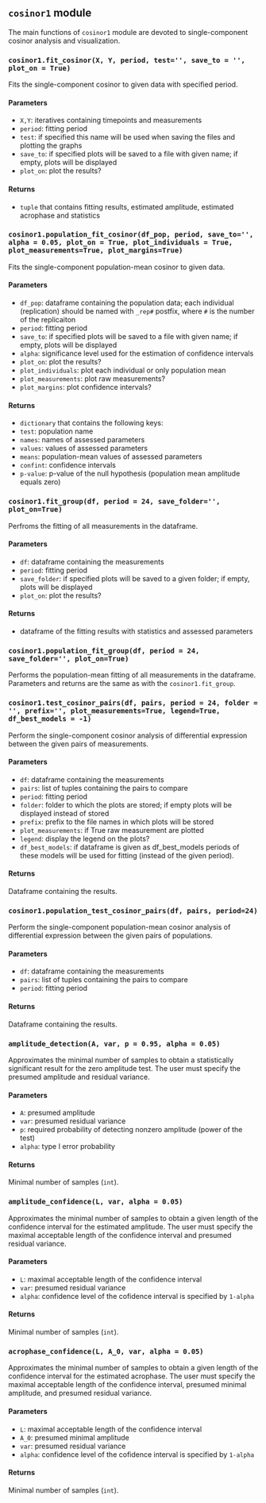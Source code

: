 ## ```cosinor1``` module
The main functions of ```cosinor1``` module are devoted to single-component cosinor analysis and visualization.

### ```cosinor1.fit_cosinor(X, Y, period, test='', save_to = '', plot_on = True)```
Fits the single-component cosinor to given data with specified period.
#### Parameters
* ```X,Y```: iteratives containing timepoints and measurements
* ```period```: fitting period
* ```test```: if specified this name will be used when saving the files and plotting the graphs
* ```save_to```: if specified plots will be saved to a file with given name; if empty, plots will be displayed
* ```plot_on```: plot the results?
#### Returns
* ```tuple``` that contains fitting results, estimated amplitude, estimated acrophase and statistics



### ```cosinor1.population_fit_cosinor(df_pop, period, save_to='', alpha = 0.05, plot_on = True, plot_individuals = True, plot_measurements=True, plot_margins=True)```
Fits the single-component population-mean cosinor to given data.
#### Parameters
* ```df_pop```: dataframe containing the population data; each individual (replication) should be named with ```_rep#``` postfix, where ```#``` is the number of the replicaiton
* ```period```: fitting period
* ```save_to```: if specified plots will be saved to a file with given name; if empty, plots will be displayed
* ```alpha```: significance level used for the estimation of confidence intervals
* ```plot_on```: plot the results?
* ```plot_individuals```: plot each individual or only population mean
* ```plot_measurements```: plot raw measurements?
* ```plot_margins```: plot confidence intervals?
#### Returns
* ```dictionary``` that contains the following keys:
 * ```test```: population name
 * ```names```: names of assessed parameters
 * ```values```: values of assessed parameters
 * ```means```: population-mean values of assessed parameters
 * ```confint```: confidence intervals
 * ```p-value```: p-value of the null hypothesis (population mean amplitude equals zero)

### ```cosinor1.fit_group(df, period = 24, save_folder='', plot_on=True)```
Perfroms the fitting of all measurements in the dataframe.
#### Parameters
* ```df```: dataframe containing the measurements
* ```period```: fitting period
* ```save_folder```: if specified plots will be saved to a given folder; if empty, plots will be displayed
* ```plot_on```: plot the results?
#### Returns
* dataframe of the fitting results with statistics and assessed parameters

### ```cosinor1.population_fit_group(df, period = 24, save_folder='', plot_on=True)```
Performs the population-mean fitting of all measurements in the dataframe. Parameters and returns are the same as with the  ```cosinor1.fit_group```.

### ```cosinor1.test_cosinor_pairs(df, pairs, period = 24, folder = '', prefix='', plot_measurements=True, legend=True, df_best_models = -1)```
Perform the single-component cosinor analysis of differential expression between the given pairs of measurements.
#### Parameters
* ```df```: dataframe containing the measurements
* ```pairs```: list of tuples containing the pairs to compare
* ```period```: fitting period
* ```folder```: folder to which the plots are stored; if empty plots will be displayed instead of stored
* ```prefix```: prefix to the file names in which plots will be stored 
* ```plot_measurements```: if True raw measurement are plotted
* ```legend```: display the legend on the plots?
* ```df_best_models```: if dataframe is given as df_best_models periods of these models will be used for fitting (instead of the given period).
#### Returns
Dataframe containing the results.

### ```cosinor1.population_test_cosinor_pairs(df, pairs, period=24)```
Perform the single-component population-mean cosinor analysis of differential expression between the given pairs of populations.
#### Parameters
* ```df```: dataframe containing the measurements
* ```pairs```: list of tuples containing the pairs to compare
* ```period```: fitting period
#### Returns
Dataframe containing the results.

### `amplitude_detection(A, var, p = 0.95, alpha = 0.05)`
Approximates the minimal number of samples to obtain a statistically significant result for the zero amplitude test. The user must specify the presumed amplitude and residual variance.
#### Parameters
* `A`: presumed amplitude
* `var`: presumed residual variance
* `p`: required probability of detecting nonzero amplitude (power of the test)
* `alpha`: type I error probability 
#### Returns
Minimal number of samples (`int`).

### `amplitude_confidence(L, var, alpha = 0.05)`
Approximates the minimal number of samples to obtain a given length of the confidence interval for the estimated amplitude. The user must specify the maximal acceptable length of the confidence interval and presumed residual variance.
#### Parameters
* `L`: maximal acceptable length of the confidence interval
* `var`: presumed residual variance
* `alpha`: confidence level of the cofidence interval is specified by `1-alpha`
#### Returns
Minimal number of samples (`int`).

### `acrophase_confidence(L, A_0, var, alpha = 0.05)`
Approximates the minimal number of samples to obtain a given length of the confidence interval for the estimated acrophase. The user must specify the maximal acceptable length of the confidence interval, presumed minimal amplitude, and presumed residual variance.
#### Parameters
* `L`: maximal acceptable length of the confidence interval
* `A_0`: presumed minimal amplitude
* `var`: presumed residual variance
* `alpha`: confidence level of the cofidence interval is specified by `1-alpha`
#### Returns
Minimal number of samples (`int`).





